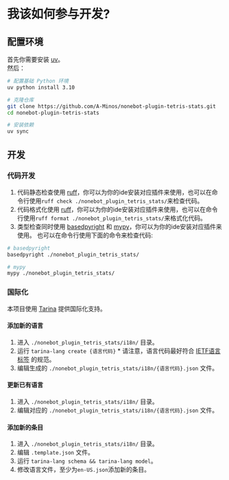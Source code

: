 # 我该如何参与开发?

## 配置环境

首先你需要安装 [uv](https://docs.astral.sh/uv/)。  
然后：

```bash
# 配置基础 Python 环境
uv python install 3.10

# 克隆仓库
git clone https://github.com/A-Minos/nonebot-plugin-tetris-stats.git
cd nonebot-plugin-tetris-stats

# 安装依赖
uv sync
```

## 开发

### 代码开发

1. 代码静态检查使用 [ruff](https://docs.astral.sh/ruff/)，你可以为你的ide安装对应插件来使用，也可以在命令行使用`ruff check ./nonebot_plugin_tetris_stats/`来检查代码。
2. 代码格式化使用 [ruff](https://docs.astral.sh/ruff/)，你可以为你的ide安装对应插件来使用，也可以在命令行使用`ruff format ./nonebot_plugin_tetris_stats/`来格式化代码。
3. 类型检查同时使用 [basedpyright](https://docs.basedpyright.com/latest/) 和 [mypy](https://www.mypy-lang.org/)，你可以为你的ide安装对应插件来使用。
也可以在命令行使用下面的命令来检查代码:

```bash
# basedpyright
basedpyright ./nonebot_plugin_tetris_stats/

# mypy
mypy ./nonebot_plugin_tetris_stats/
```

### 国际化

本项目使用 [Tarina](https://github.com/ArcletProject/Tarina) 提供国际化支持。

#### 添加新的语言

1. 进入 `./nonebot_plugin_tetris_stats/i18n/` 目录。
2. 运行 `tarina-lang create {语言代码}` * 请注意，语言代码最好符合 [IETF语言标签](https://zh.wikipedia.org/wiki/IETF%E8%AF%AD%E8%A8%80%E6%A0%87%E7%AD%BE) 的规范。
3. 编辑生成的 `./nonebot_plugin_tetris_stats/i18n/{语言代码}.json` 文件。

#### 更新已有语言

1. 进入 `./nonebot_plugin_tetris_stats/i18n/` 目录。
2. 编辑对应的 `./nonebot_plugin_tetris_stats/i18n/{语言代码}.json` 文件。

#### 添加新的条目

1. 进入 `./nonebot_plugin_tetris_stats/i18n/` 目录。
2. 编辑 `.template.json` 文件。
3. 运行 `tarina-lang schema && tarina-lang model`。
4. 修改语言文件，至少为`en-US.json`添加新的条目。
